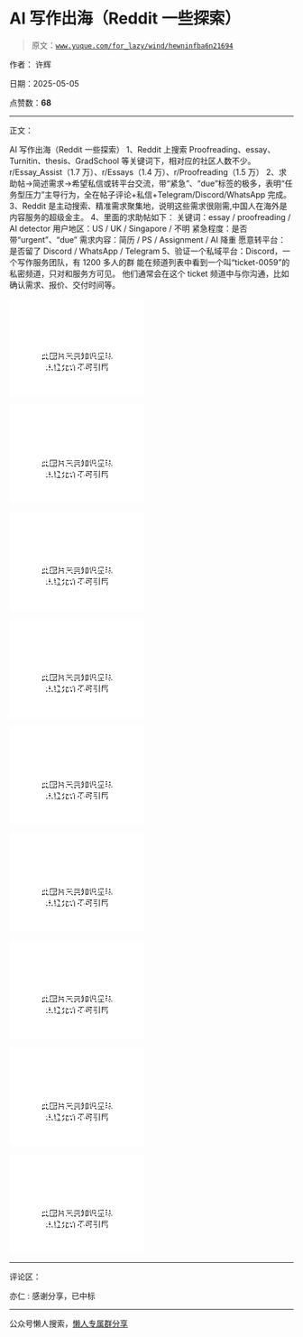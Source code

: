 # AI 写作出海（Reddit 一些探索）

> 原文：[`www.yuque.com/for_lazy/wind/hewninfba6n21694`](https://www.yuque.com/for_lazy/wind/hewninfba6n21694)

作者： 许辉

日期：2025-05-05

点赞数：**68**

* * *

正文：

AI 写作出海（Reddit 一些探索）
1、Reddit 上搜索 Proofreading、essay、Turnitin、thesis、GradSchool 等关键词下，相对应的社区人数不少。r/Essay_Assist（1.7 万）、r/Essays（1.4 万）、r/Proofreading（1.5 万）
2、求助帖→简述需求→希望私信或转平台交流，带“紧急”、“due”标签的极多，表明“任务型压力”主导行为，全在帖子评论+私信+Telegram/Discord/WhatsApp 完成。
3、Reddit 是主动搜索、精准需求聚集地，说明这些需求很刚需,中国人在海外是内容服务的超级金主。 4、里面的求助帖如下： 关键词：essay /
proofreading / AI detector 用户地区：US / UK / Singapore / 不明
紧急程度：是否带“urgent”、“due” 需求内容：简历 / PS / Assignment / AI 降重 愿意转平台：是否留了 Discord /
WhatsApp / Telegram 5、验证一个私域平台：Discord，一个写作服务团队，有 1200 多人的群
能在频道列表中看到一个叫“ticket-0059”的私密频道，只对和服务方可见。 他们通常会在这个 ticket
频道中与你沟通，比如确认需求、报价、交付时间等。

![](img/87c3d3e1680b2c8dcb41b2c700c8014c.png "None")

![](img/f2e6903c3fc4e1e8ee2d8011ff9062f2.png "None")

![](img/54cd574e62fd6b4395319d1b7c3eb80d.png "None")

![](img/525386c0a094607dce63bc286daf9827.png "None")

![](img/b2bb998b4ab49d6a01082f57c70fa714.png "None")

![](img/1d3dba9bfce456e1c8fe593e96fbef40.png "None")

![](img/67aa9f987e6cb48aa0cc2b3e2ab9b623.png "None")

![](img/1d7f7db77ae0e79773321c10173f2176.png "None")

![](img/2b8c241297310d1ec1bce9c4d8804f13.png "None")

* * *

评论区：

亦仁 : 感谢分享，已中标

* * *

公众号懒人搜索，[懒人专属群分享](https://lazybook.fun/#/blog/group)
